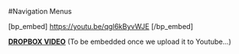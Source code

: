 #Navigation Menus

[bp_embed] https://youtu.be/qgl6kByvWJE [/bp_embed]

[**DROPBOX VIDEO**](https://www.dropbox.com/s/p0xygj6b6zwbl0i/buddyboss-theme-menus.mp4?raw=1)
(To be embedded once we upload it to Youtube...)